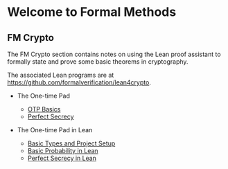 # Welcome to Formal Methods

## FM Crypto

The FM Crypto section contains notes on using the Lean proof assistant to formally
state and prove some basic theorems in cryptography.

The associated Lean programs are at <https://github.com/formalverification/lean4crypto>.

+ The One-time Pad
    + [OTP Basics](crypto/otp/otp-basics.md)
    + [Perfect Secrecy](crypto/otp/perfect-secrecy.md)

+ The One-time Pad in Lean
    + [Basic Types and Project Setup](crypto/otp/otp-basics-types.md)
    + [Basic Probability in Lean](crypto/otp/basic-probability-in-lean.md)
    + [Perfect Secrecy in Lean](crypto/otp/perfect-secrecy-in-lean.md)


<!-- [IOHK.io](https://iohk.io/) :rocket:
 -->


<!-- ## Commands -->

<!-- * `mkdocs new [dir-name]` - Create a new project. -->
<!-- * `mkdocs serve` - Start the live-reloading docs server. -->
<!-- * `mkdocs build` - Build the documentation site. -->
<!-- * `mkdocs -h` - Print help message and exit. -->

<!-- ## Project layout -->

<!--     mkdocs.yml    # The configuration file. -->
<!--     docs/ -->
<!--         index.md  # The documentation homepage. -->
<!--         ...       # Other markdown pages, images and other files. -->
